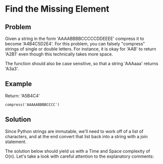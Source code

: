 # Find the Missing Element

## Problem

Given a string in the form 'AAAABBBBCCCCCDDEEEE' compress it to become 'A4B4C5D2E4'. For this problem, you can falsely "compress" strings of single or double letters. For instance, it is okay for 'AAB' to return 'A2B1' even though this technically takes more space.

The function should also be case sensitive, so that a string 'AAAaaa' returns 'A3a3'.

## Example

Return: 'A5B4C4'
```
compress('AAAAABBBBCCCC')
```

## Solution
Since Python strings are immutable, we'll need to work off of a list of characters, and at the end convert that list back into a string with a join statement.

The solution below should yield us with a Time and Space complexity of O(n). Let's take a look with careful attention to the explanatory comments: